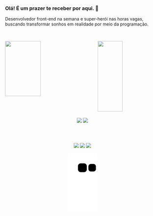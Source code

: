### Olá! É um prazer te receber por aqui. 👋

Desenvolvedor front-end na semana e super-herói nas horas vagas, buscando transformar sonhos em realidade por meio da programação.
<br>
##
<br>
<div>
  <a href="https://github.com/pedropleite">
  <img height="180em" width="48%" src="https://github-readme-stats.vercel.app/api/top-langs/?username=pedropleite&layout=compact&langs_count=7&theme=dracula"/>
    <img align="right"height="230em" margin-bottom="50em" width="40%" src="https://raw.githubusercontent.com/MicaelliMedeiros/micaellimedeiros/master/image/computer-illustration.png">   
</div ><br><br><br>
  
  <div style="display: inline_block" align="center"><br>
    <a  href = ""><img style="width: 10%" src="https://badges.aleen42.com/src/react.svg" target="_blank"></a>
    <a href = ""><img style="width: 14%" src="https://badges.aleen42.com/src/javascript.svg" target="_blank"></a>
</div><br>
  
  ##
  <br>
  <div align="center"> 
  <a href="https://instagram.com/pedropml" target="_blank"><img src="https://img.shields.io/badge/-Instagram-%23E4405F?style=for-the-badge&logo=instagram&logoColor=white" target="_blank"></a>
  <a href = "mailto:pedroaksson@gmail.com"><img src="https://img.shields.io/badge/-Gmail-%23333?style=for-the-badge&logo=gmail&logoColor=white" target="_blank"></a>
  <a href="https://www.linkedin.com/in/pedro-paulo-361143226/" target="_blank"><img src="https://img.shields.io/badge/-LinkedIn-%230077B5?style=for-the-badge&logo=linkedin&logoColor=white" target="_blank"></a> 
 
  ![Snake animation](https://github.com/pedropleite/pedropleite/blob/output/github-contribution-grid-snake.svg)
 
</div>
  
